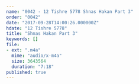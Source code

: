 ```yaml
---
name: "0042 - 12 Tishre 5778 Shnas Hakan Part 3"
order: "0042"
date: "2017-09-28T14:00:26.000000Z"
hdate: "12 Tishre 5778"
title: "Shnas Hakan Part 3"
keywords: []
file:
- ext: ".m4a"
  mime: "audio/x-m4a"
  size: 3643564
  duration: "7:18"
published: true
---
```


